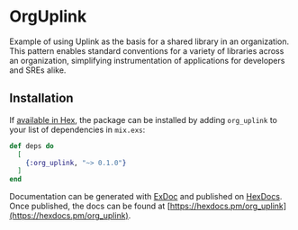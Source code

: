 # OrgUplink

Example of using Uplink as the basis for a shared library in an organization. This pattern enables standard conventions for a variety of libraries across an organization, simplifying instrumentation of applications for developers and SREs alike.

## Installation

If [available in Hex](https://hex.pm/docs/publish), the package can be installed
by adding `org_uplink` to your list of dependencies in `mix.exs`:

```elixir
def deps do
  [
    {:org_uplink, "~> 0.1.0"}
  ]
end
```

Documentation can be generated with [ExDoc](https://github.com/elixir-lang/ex_doc)
and published on [HexDocs](https://hexdocs.pm). Once published, the docs can
be found at [https://hexdocs.pm/org_uplink](https://hexdocs.pm/org_uplink).

